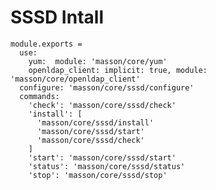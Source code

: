 
# SSSD Intall

    module.exports = 
      use:
        yum:  module: 'masson/core/yum'
        openldap_client: implicit: true, module: 'masson/core/openldap_client'
      configure: 'masson/core/sssd/configure'
      commands:
        'check': 'masson/core/sssd/check'
        'install': [
          'masson/core/sssd/install'
          'masson/core/sssd/start'
          'masson/core/sssd/check'
        ]
        'start': 'masson/core/sssd/start'
        'status': 'masson/core/sssd/status'
        'stop': 'masson/core/sssd/stop'
        
